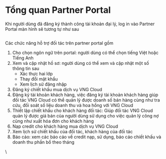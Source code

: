 # Tổng quan Partner Portal

Khi người dùng đã đăng ký thành công tài khoản đại lý, log in vào Partner Portal màn hình sẽ tương tự như sau

<figure><img src="https://docs.vngcloud.vn/download/attachments/59804986/image2023-7-3_11-23-45.png?version=1&#x26;modificationDate=1688358229000&#x26;api=v2" alt=""><figcaption></figcaption></figure>

Các chức năng hỗ trợ đối tác trên partner portal gồm

1. Cho chọn ngôn ngữ trên portal: người dùng có thể chọn tiếng Việt hoặc Tiếng Anh
2. Xem và cập nhật hồ sơ: người dùng có thể xem và cập nhật một số thông tin sau
   * Xác thực hai lớp
   * Thay đổi mật khẩu
   * Xem lịch sử đăng nhập
3. Đăng ký chiết khấu mua dịch vụ VNG Cloud
4. Đăng ký tài khoản khách hàng, việc đăng ký tài khoản khách hàng giúp đối tác VNG Cloud có thể quản lý được doanh số bán hàng cùng như tra cứu, đối soát số liệu doanh thu và hoa hồng với VNG Cloud
5. Thiết lập chiết khấu cho khách hàng đối tác: Giúp đối tác VNG Cloud quản lý được giá bán của người dùng sử dụng cho việc quản lý công nợ cũng như xuất hóa đơn cho khách hàng
6. Nạp credit cho khách hàng mua dịch vụ VNG Cloud
7. Xem lịch sử chiết khấu của đối tác, khách hàng của đối tác
8. Báo cáo: xem các báo cáo về credit nạp, sử dụng, báo cáo chiết khấu và doanh thu phần bổ theo tháng

\

